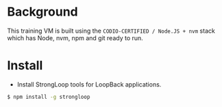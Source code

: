 # Background

This training VM is built using the `CODIO-CERTIFIED / Node.JS + nvm` stack which has Node, nvm, npm and git ready to run.

# Install

* Install StrongLoop tools for LoopBack applications.

``` bash
$ npm install -g strongloop
```
